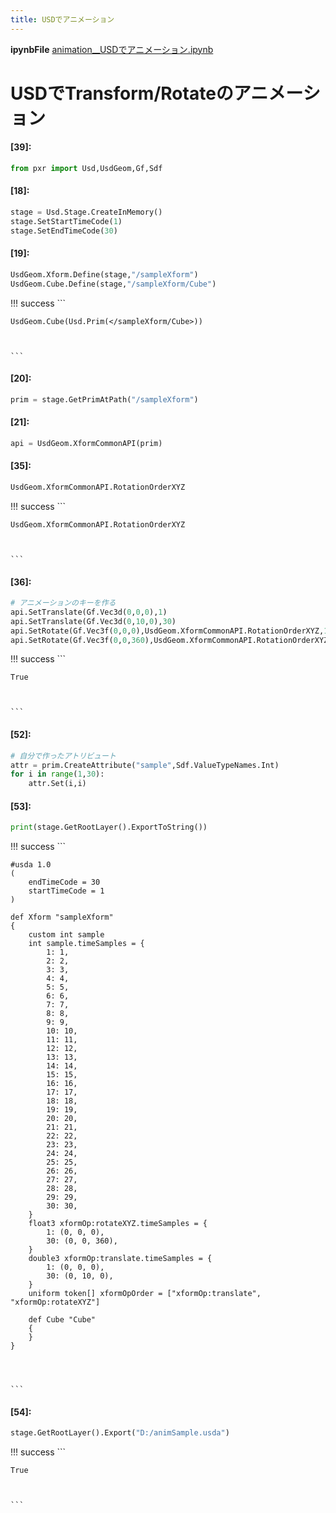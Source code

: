 ```yaml
---
title: USDでアニメーション
---
```

**ipynbFile** [animation__USDでアニメーション.ipynb](https://github.com/fereria/reincarnation_tech/blob/master/notebooks/USD/animation__USDでアニメーション.ipynb)
# USDでTransform/Rotateのアニメーション


#### [39]:


```python
from pxr import Usd,UsdGeom,Gf,Sdf
```


#### [18]:


```python
stage = Usd.Stage.CreateInMemory()
stage.SetStartTimeCode(1)
stage.SetEndTimeCode(30)
```


#### [19]:


```python
UsdGeom.Xform.Define(stage,"/sampleXform")
UsdGeom.Cube.Define(stage,"/sampleXform/Cube")
```

!!! success
    ```




    UsdGeom.Cube(Usd.Prim(</sampleXform/Cube>))



    ```


#### [20]:


```python
prim = stage.GetPrimAtPath("/sampleXform")
```


#### [21]:


```python
api = UsdGeom.XformCommonAPI(prim)
```


#### [35]:


```python
UsdGeom.XformCommonAPI.RotationOrderXYZ
```

!!! success
    ```




    UsdGeom.XformCommonAPI.RotationOrderXYZ



    ```


#### [36]:


```python
# アニメーションのキーを作る
api.SetTranslate(Gf.Vec3d(0,0,0),1)
api.SetTranslate(Gf.Vec3d(0,10,0),30)
api.SetRotate(Gf.Vec3f(0,0,0),UsdGeom.XformCommonAPI.RotationOrderXYZ,1)
api.SetRotate(Gf.Vec3f(0,0,360),UsdGeom.XformCommonAPI.RotationOrderXYZ,30)
```

!!! success
    ```




    True



    ```


#### [52]:


```python
# 自分で作ったアトリビュート
attr = prim.CreateAttribute("sample",Sdf.ValueTypeNames.Int)
for i in range(1,30):
    attr.Set(i,i)
```


#### [53]:


```python
print(stage.GetRootLayer().ExportToString())
```

!!! success
    ```

    #usda 1.0
    (
        endTimeCode = 30
        startTimeCode = 1
    )
    
    def Xform "sampleXform"
    {
        custom int sample
        int sample.timeSamples = {
            1: 1,
            2: 2,
            3: 3,
            4: 4,
            5: 5,
            6: 6,
            7: 7,
            8: 8,
            9: 9,
            10: 10,
            11: 11,
            12: 12,
            13: 13,
            14: 14,
            15: 15,
            16: 16,
            17: 17,
            18: 18,
            19: 19,
            20: 20,
            21: 21,
            22: 22,
            23: 23,
            24: 24,
            25: 25,
            26: 26,
            27: 27,
            28: 28,
            29: 29,
            30: 30,
        }
        float3 xformOp:rotateXYZ.timeSamples = {
            1: (0, 0, 0),
            30: (0, 0, 360),
        }
        double3 xformOp:translate.timeSamples = {
            1: (0, 0, 0),
            30: (0, 10, 0),
        }
        uniform token[] xformOpOrder = ["xformOp:translate", "xformOp:rotateXYZ"]
    
        def Cube "Cube"
        {
        }
    }
    
    
    

    ```


#### [54]:


```python
stage.GetRootLayer().Export("D:/animSample.usda")
```

!!! success
    ```




    True



    ```